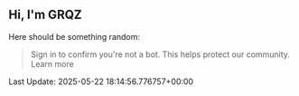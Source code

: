 ## Hi, I'm GRQZ
Here should be something random:  
> Sign in to confirm you're not a bot. This helps protect our community. Learn more


Last Update: 2025-05-22 18:14:56.776757+00:00

